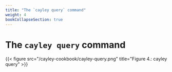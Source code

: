 ```yaml
---
title: "The `cayley query` command"
weight: 4
bookCollapseSection: true
---
```


# The `cayley query` command
{{< figure src="/cayley-cookbook/cayley-query.png" title="Figure 4.: cayley query" >}}

